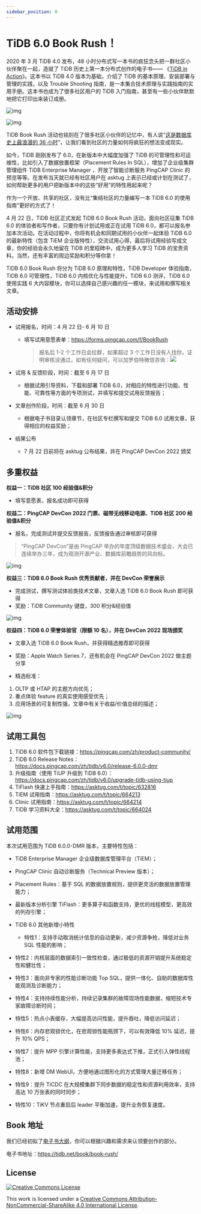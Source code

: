 ```yaml
---
sidebar_position: 0
---
```


# TiDB 6.0 Book Rush！

2020 年 3 月 TiDB 4.0 发布，48 小时分布式写一本书的疯狂念头把一群社区小伙伴聚在一起，造就了 TiDB 历史上第一本分布式创作的电子书—— 《[TiDB in Action](https://book.tidb.io/)》。这本书以 TiDB 4.0 版本为基础，介绍了 TiDB 的基本原理、安装部署与管理的实践，以及 Trouble Shooting 指南，是一本集合技术原理与实践指南的实用手册。这本书也成为了很多社区用户的 TiDB 入门指南，甚至有一些小伙伴默默地把它打印出来装订成册。

![img](media/github-screenshot.png)

![img](media/book-print.jpg)

TiDB Book Rush 活动也铭刻在了很多社区小伙伴的记忆中，有人说“[这是数据库史上最浪漫的 36 小时](https://cdn.modb.pro/db/77946)”，让我们看到社区的力量如何将疯狂的想法变成现实。

如今，TiDB 刚刚发布了 6.0，在新版本中大幅度加强了 TiDB 的可管理性和可运维性，比如引入了数据放置框架（Placement Rules In SQL），增加了企业级集群管理组件 TiDB Enterprise Manager ，开放了智能诊断服务 PingCAP Clinic 的预览等等。在发布当天就已经有社区用户在 asktug 上表示已经或计划在测试了，如何帮助更多的用户把新版本中的这些“好用”的特性用起来呢？

作为一个开放、共享的社区，没有比“集结社区的力量编写一本 TiDB 6.0 的使用指南”更好的方式了！

4 月 22 日，TiDB 社区正式发起 TiDB 6.0 Book Rush 活动，面向社区征集 TiDB 6.0 的体验者和写作者，只要你有计划试用或正在试用 TiDB 6.0，都可以报名参加本次活动。在活动过程中，你将有机会和同期试用的小伙伴一起体验 TiDB 6.0 的最新特性（包含 TiEM 企业版特性），交流试用心得，最后将试用经验写成文章，你的经验会永久地留在 TiDB 的里程碑中，成为更多人学习 TiDB 的宝贵资料。当然，还有丰富的周边奖励和积分等你拿！

TiDB 6.0 Book Rush 将分为 TiDB 6.0 原理和特性，TiDB Developer 体验指南，TiDB 6.0 可管理性，TiDB 6.0 内核优化与性能提升，TiDB 6.0 测评，TiDB 6.0 使用实践 6 大内容模块，你可以选择自己感兴趣的任一模块，来试用和撰写相关文章。

## 活动安排

- 试用报名，时间：4 月 22 日- 6 月 10 日

  - 填写试用意愿表单：https://forms.pingcap.com/f/BookRush

    > 报名后 1-2 个工作日会拉群，如果超过 3 个工作日没有人找你，证明审核没通过，如有任何疑问，可以加罗伯特微信咨询：![](https://asktug.com/uploads/default/original/4X/0/f/6/0f6d7fd7c17c67281e03f01417645869b6dc37a5.png)

- 试用 & 反馈阶段，时间：截至 6 月 17 日

  - 根据试用引导资料，下载和部署 TiDB 6.0，对相应的特性进行功能、性能、可靠性等方面的专项测试，并填写和提交试用反馈报告；

- 文章创作阶段，时间：截至 6 月 30 日

  - 根据电子书目录认领章节，在社区专栏撰写和提交 TiDB 6.0 试用文章，获得相应的权益奖励；

- 结果公布
  - 7 月 22 日前将在 asktug 公布结果，并在 PingCAP DevCon 2022 颁奖



## 多重权益

**权益一：TiDB 社区 100 经验值&积分**

- 填写意愿表，报名成功即可获得

**权益二：PingCAP DevCon 2022 门票、磁带无线移动电源、TiDB 社区 200 经验值&积分**

- 报名，完成测试并提交反馈报告，反馈报告通过审核即可获得

> “PingCAP DevCon”是由 PingCAP 举办的年度顶级数据技术盛会，大会已连续举办三年，成为观测开源产业、数据库前瞻趋势的风向标。

![img](media/charge.jpeg)

**权益三：TiDB 6.0 Book Rush 优秀贡献者，并在 DevCon 荣誉展示**

- 完成测试，撰写测试体验类技术文章，文章入选 TiDB 6.0 Book Rush 即可获得
- 奖励：TiDB Community 键盘，300 积分&经验值

![img](media/keyboard.jpeg)

**权益四：TiDB 6.0 荣誉体验官（限额 10 名），并在 DevCon 2022 现场颁奖**

- 文章入选 TiDB 6.0 Book Rush，并获得精选推荐即可获得

- 奖励：Apple Watch Series 7，还有机会在 PingCAP DevCon 2022 做主题分享

- 精选标准：

1. OLTP 或 HTAP 的主题方向优先；
2. 重点体验 feature 的真实使用感受优先；
3. 应用场景的可复制性强，文章中有关于收益/价值总结的描述；

![img](media/applewatch7.png)



## 试用工具包

1. TiDB 6.0 软件包下载链接：https://pingcap.com/zh/product-community/
2. TiDB 6.0 Release Notes：https://docs.pingcap.com/zh/tidb/v6.0/release-6.0.0-dmr
3. 升级指南（使用 TiUP 升级到 TiDB 6.0）：https://docs.pingcap.com/zh/tidb/v6.0/upgrade-tidb-using-tiup
4. TiFlash 快速上手指南：https://asktug.com/t/topic/632816
5. TiEM 试用指南：https://asktug.com/t/topic/664213
6. Clinic 试用指南：https://asktug.com/t/topic/664214
7. TiDB 学习资料大全：https://asktug.com/t/topic/664024

## 试用范围

本次试用范围为 TiDB 6.0.0-DMR 版本，主要特性包括：

- TiDB Enterprise Manager 企业级数据库管理平台（TiEM）；

- PingCAP Clinic 自动诊断服务（Technical Preview 版本）；

- Placement Rules：基于 SQL 的数据放置规则，提供更灵活的数据放置管理能力；

- 最新版本分析引擎 TiFlash：更多算子和函数支持，更优的线程模型，更高效的列存引擎；

- TiDB  6.0 其他新增小特性
  - 特性1：支持手动取消统计信息的自动更新，减少资源争抢，降低对业务 SQL 性能的影响；

- 特性2：内核层面的数据索引一致性检查，通过极低的资源开销提升系统稳定性和健壮性；

- 特性3：面向非专家的性能诊断功能 Top SQL，提供一体化、自助的数据库性能观测及诊断能力；

- 特性4：支持持续性能分析，持续记录集群的故障现场性能数据，缩短技术专家故障诊断时间；

- 特性5：热点小表缓存，大幅提高访问性能，提升吞吐，降低访问延迟；

- 特性6：内存悲观锁优化，在悲观锁性能瓶颈下，可以有效降低 10% 延迟，提升 10% QPS；

- 特性7：提升 MPP 引擎计算性能，支持更多表达式下推，正式引入弹性线程池；

- 特性8：新增 DM WebUI，方便地通过图形化的方式管理大量迁移任务；

- 特性9：提升 TiCDC 在大规模集群下同步数据的稳定性和资源利用效率，支持高达 10 万张表的同时同步；

- 特性10：TiKV 节点重启后 leader 平衡加速，提升业务恢复速度。



## Book 地址

我们已经初拟了[电子书大纲](https://tidb.net/book/book-rush/)，你可以根据兴趣和需求来认领要创作的部分。

电子书地址：https://tidb.net/book/book-rush/



## License

[![Creative Commons License](https://i.creativecommons.org/l/by-nc-sa/4.0/88x31.png)](https://creativecommons.org/licenses/by-nc-sa/4.0/)

This work is licensed under a [Creative Commons Attribution-NonCommercial-ShareAlike 4.0 International License](https://creativecommons.org/licenses/by-nc-sa/4.0/).

